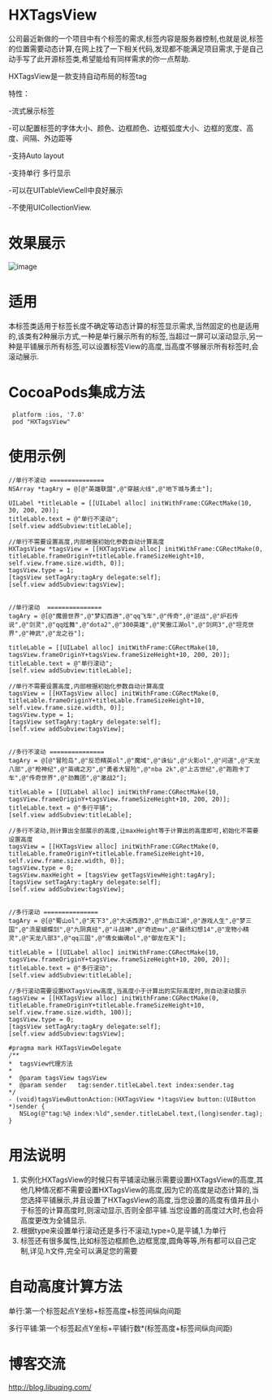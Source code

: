 # HXTagsView
公司最近新做的一个项目中有个标签的需求,标签内容是服务器控制,也就是说,标签的位置需要动态计算,在网上找了一下相关代码,发现都不能满足项目需求,于是自己动手写了此开源标签类,希望能给有同样需求的你一点帮助.

HXTagsView是一款支持自动布局的标签tag

特性： 

-流式展示标签 

-可以配置标签的字体大小、颜色、边框颜色、边框弧度大小、边框的宽度、高度、间隔、外边距等 

-支持Auto layout 

-支持单行 多行显示 

-可以在UITableViewCell中良好展示 

-不使用UICollectionView. 

# 效果展示


![image](https://github.com/huangxuan518/HXTagsView/blob/master/HXTagsView/xiaoguo.gif)
# 适用
本标签类适用于标签长度不确定等动态计算的标签显示需求,当然固定的也是适用的,该类有2种展示方式,一种是单行展示所有的标签,当超过一屏可以滚动显示,另一种是平铺展示所有标签,可以设置标签View的高度,当高度不够展示所有标签时,会滚动展示.

# CocoaPods集成方法
     platform :ios, '7.0'
     pod "HXTagsView"

# 使用示例
    //单行不滚动 ===============
    NSArray *tagAry = @[@"英雄联盟",@"穿越火线",@"地下城与勇士"];
    
    UILabel *titleLable = [[UILabel alloc] initWithFrame:CGRectMake(10, 30, 200, 20)];
    titleLable.text = @"单行不滚动";
    [self.view addSubview:titleLable];
    
    //单行不需要设置高度,内部根据初始化参数自动计算高度
    HXTagsView *tagsView = [[HXTagsView alloc] initWithFrame:CGRectMake(0, titleLable.frameOriginY+titleLable.frameSizeHeight+10, self.view.frame.size.width, 0)];
    tagsView.type = 1;
    [tagsView setTagAry:tagAry delegate:self];
    [self.view addSubview:tagsView];
    
    
    //单行滚动  ===============
    tagAry = @[@"魔兽世界",@"梦幻西游",@"qq飞车",@"传奇",@"逆战",@"炉石传说",@"剑灵",@"qq炫舞",@"dota2",@"300英雄",@"笑傲江湖ol",@"剑网3",@"坦克世界",@"神武",@"龙之谷"];
    
    titleLable = [[UILabel alloc] initWithFrame:CGRectMake(10, tagsView.frameOriginY+tagsView.frameSizeHeight+10, 200, 20)];
    titleLable.text = @"单行滚动";
    [self.view addSubview:titleLable];
    
    //单行不需要设置高度,内部根据初始化参数自动计算高度
    tagsView = [[HXTagsView alloc] initWithFrame:CGRectMake(0, titleLable.frameOriginY+titleLable.frameSizeHeight+10, self.view.frame.size.width, 0)];
    tagsView.type = 1;
    [tagsView setTagAry:tagAry delegate:self];
    [self.view addSubview:tagsView];
    
    
    //多行不滚动 ===============
    tagAry = @[@"冒险岛",@"反恐精英ol",@"魔域",@"诛仙",@"火影ol",@"问道",@"天龙八部",@"枪神纪",@"英魂之刃",@"勇者大冒险",@"nba 2k",@"上古世纪",@"跑跑卡丁车",@"传奇世界",@"劲舞团",@"激战2"];
    
    titleLable = [[UILabel alloc] initWithFrame:CGRectMake(10, tagsView.frameOriginY+tagsView.frameSizeHeight+10, 200, 20)];
    titleLable.text = @"多行平铺";
    [self.view addSubview:titleLable];

    //多行不滚动,则计算出全部展示的高度,让maxHeight等于计算出的高度即可,初始化不需要设置高度
    tagsView = [[HXTagsView alloc] initWithFrame:CGRectMake(0, titleLable.frameOriginY+titleLable.frameSizeHeight+10, self.view.frame.size.width, 0)];
    tagsView.type = 0;
    tagsView.maxHeight = [tagsView getTagsViewHeight:tagAry];
    [tagsView setTagAry:tagAry delegate:self];
    [self.view addSubview:tagsView];
    
    
    //多行滚动 ===============
    tagAry = @[@"蜀山ol",@"天下3",@"大话西游2",@"热血江湖",@"游戏人生",@"梦三国",@"流星蝴蝶剑",@"九阴真经",@"斗战神",@"奇迹mu",@"最终幻想14",@"宠物小精灵",@"天龙八部3",@"qq三国",@"倩女幽魂ol",@"御龙在天"];
    
    titleLable = [[UILabel alloc] initWithFrame:CGRectMake(10, tagsView.frameOriginY+tagsView.frameSizeHeight+10, 200, 20)];
    titleLable.text = @"多行滚动";
    [self.view addSubview:titleLable];
    
    //多行滚动需要设置HXTagsView高度,当高度小于计算出的实际高度时,则自动滚动展示
    tagsView = [[HXTagsView alloc] initWithFrame:CGRectMake(0, titleLable.frameOriginY+titleLable.frameSizeHeight+10, self.view.frame.size.width, 100)];
    tagsView.type = 0;
    [tagsView setTagAry:tagAry delegate:self];
    [self.view addSubview:tagsView];
    
    #pragma mark HXTagsViewDelegate
    /**
    *  tagsView代理方法
    *
    *  @param tagsView tagsView
    *  @param sender   tag:sender.titleLabel.text index:sender.tag
    */
    - (void)tagsViewButtonAction:(HXTagsView *)tagsView button:(UIButton *)sender {
       NSLog(@"tag:%@ index:%ld",sender.titleLabel.text,(long)sender.tag);
    }
    
# 用法说明
1. 实例化HXTagsView的时候只有平铺滚动展示需要设置HXTagsView的高度,其他几种情况都不需要设置HXTagsView的高度,因为它的高度是动态计算的,当您选择平铺展示,并且设置了HXTagsView的高度,当您设置的高度有值并且小于标签的计算高度时,则滚动显示,否则全部平铺.当您设置的高度过大时,也会将高度更改为全铺显示.
2. 根据type来设置单行滚动还是多行不滚动,type=0,是平铺,1.为单行
3. 标签还有很多属性,比如标签边框颜色,边框宽度,圆角等等,所有都可以自己定制,详见.h文件,完全可以满足您的需要

# 自动高度计算方法
单行:第一个标签起点Y坐标+标签高度+标签间纵向间距

多行平铺:第一个标签起点Y坐标+平铺行数*(标签高度+标签间纵向间距)

# 博客交流
 http://blog.libuqing.com/
